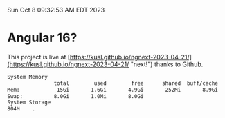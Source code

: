 Sun Oct  8 09:32:53 AM EDT 2023

# Angular 16?


This project is live at [https://kusl.github.io/ngnext-2023-04-21/](https://kusl.github.io/ngnext-2023-04-21/ "next!") thanks to Github.

```bash
System Memory
               total        used        free      shared  buff/cache   available
Mem:            15Gi       1.6Gi       4.9Gi       252Mi       8.9Gi        13Gi
Swap:          8.0Gi       1.0Mi       8.0Gi
System Storage
804M	.
```
